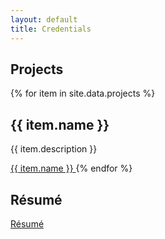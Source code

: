 ```yaml
---
layout: default
title: Credentials
---
```


## Projects

<div class=project>
  {% for item in site.data.projects %}
	<h2>
		{{ item.name }}
	</h2>
	<p>
		{{ item.description }}
	</p>
    <a
        href="{{ item.link }}" {% if page.url == item.link %}class="current"{% endif %}>
            <!-- comment out the image hrefs
            <img src="{{ item.image }}" alt="{{ item.alt }}"/>
        -->
            {{ item.name }}
    </a>
  {% endfor %}
</div>

## Résumé

[Résumé](/assets/documents/Resume/resume_sreekar.pdf)